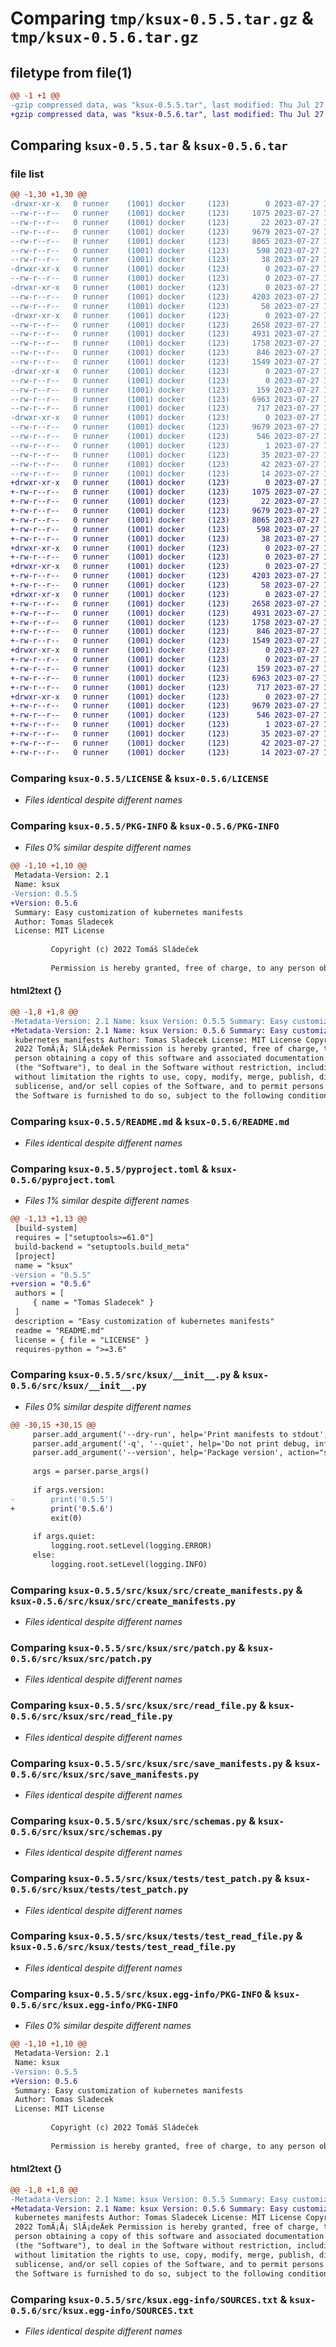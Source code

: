 # Comparing `tmp/ksux-0.5.5.tar.gz` & `tmp/ksux-0.5.6.tar.gz`

## filetype from file(1)

```diff
@@ -1 +1 @@
-gzip compressed data, was "ksux-0.5.5.tar", last modified: Thu Jul 27 12:45:58 2023, max compression
+gzip compressed data, was "ksux-0.5.6.tar", last modified: Thu Jul 27 13:31:59 2023, max compression
```

## Comparing `ksux-0.5.5.tar` & `ksux-0.5.6.tar`

### file list

```diff
@@ -1,30 +1,30 @@
-drwxr-xr-x   0 runner    (1001) docker     (123)        0 2023-07-27 12:45:58.040868 ksux-0.5.5/
--rw-r--r--   0 runner    (1001) docker     (123)     1075 2023-07-27 12:45:46.000000 ksux-0.5.5/LICENSE
--rw-r--r--   0 runner    (1001) docker     (123)       22 2023-07-27 12:45:46.000000 ksux-0.5.5/MANIFEST.in
--rw-r--r--   0 runner    (1001) docker     (123)     9679 2023-07-27 12:45:58.040868 ksux-0.5.5/PKG-INFO
--rw-r--r--   0 runner    (1001) docker     (123)     8065 2023-07-27 12:45:46.000000 ksux-0.5.5/README.md
--rw-r--r--   0 runner    (1001) docker     (123)      598 2023-07-27 12:45:51.000000 ksux-0.5.5/pyproject.toml
--rw-r--r--   0 runner    (1001) docker     (123)       38 2023-07-27 12:45:58.040868 ksux-0.5.5/setup.cfg
-drwxr-xr-x   0 runner    (1001) docker     (123)        0 2023-07-27 12:45:58.036868 ksux-0.5.5/src/
--rw-r--r--   0 runner    (1001) docker     (123)        0 2023-07-27 12:45:46.000000 ksux-0.5.5/src/__init__.py
-drwxr-xr-x   0 runner    (1001) docker     (123)        0 2023-07-27 12:45:58.036868 ksux-0.5.5/src/ksux/
--rw-r--r--   0 runner    (1001) docker     (123)     4203 2023-07-27 12:45:51.000000 ksux-0.5.5/src/ksux/__init__.py
--rw-r--r--   0 runner    (1001) docker     (123)       58 2023-07-27 12:45:46.000000 ksux-0.5.5/src/ksux/__main__.py
-drwxr-xr-x   0 runner    (1001) docker     (123)        0 2023-07-27 12:45:58.036868 ksux-0.5.5/src/ksux/src/
--rw-r--r--   0 runner    (1001) docker     (123)     2658 2023-07-27 12:45:46.000000 ksux-0.5.5/src/ksux/src/create_manifests.py
--rw-r--r--   0 runner    (1001) docker     (123)     4931 2023-07-27 12:45:46.000000 ksux-0.5.5/src/ksux/src/patch.py
--rw-r--r--   0 runner    (1001) docker     (123)     1758 2023-07-27 12:45:46.000000 ksux-0.5.5/src/ksux/src/read_file.py
--rw-r--r--   0 runner    (1001) docker     (123)      846 2023-07-27 12:45:46.000000 ksux-0.5.5/src/ksux/src/save_manifests.py
--rw-r--r--   0 runner    (1001) docker     (123)     1549 2023-07-27 12:45:46.000000 ksux-0.5.5/src/ksux/src/schemas.py
-drwxr-xr-x   0 runner    (1001) docker     (123)        0 2023-07-27 12:45:58.036868 ksux-0.5.5/src/ksux/tests/
--rw-r--r--   0 runner    (1001) docker     (123)        0 2023-07-27 12:45:46.000000 ksux-0.5.5/src/ksux/tests/__init__.py
--rw-r--r--   0 runner    (1001) docker     (123)      159 2023-07-27 12:45:46.000000 ksux-0.5.5/src/ksux/tests/config.py
--rw-r--r--   0 runner    (1001) docker     (123)     6963 2023-07-27 12:45:46.000000 ksux-0.5.5/src/ksux/tests/test_patch.py
--rw-r--r--   0 runner    (1001) docker     (123)      717 2023-07-27 12:45:46.000000 ksux-0.5.5/src/ksux/tests/test_read_file.py
-drwxr-xr-x   0 runner    (1001) docker     (123)        0 2023-07-27 12:45:58.036868 ksux-0.5.5/src/ksux.egg-info/
--rw-r--r--   0 runner    (1001) docker     (123)     9679 2023-07-27 12:45:58.000000 ksux-0.5.5/src/ksux.egg-info/PKG-INFO
--rw-r--r--   0 runner    (1001) docker     (123)      546 2023-07-27 12:45:58.000000 ksux-0.5.5/src/ksux.egg-info/SOURCES.txt
--rw-r--r--   0 runner    (1001) docker     (123)        1 2023-07-27 12:45:58.000000 ksux-0.5.5/src/ksux.egg-info/dependency_links.txt
--rw-r--r--   0 runner    (1001) docker     (123)       35 2023-07-27 12:45:58.000000 ksux-0.5.5/src/ksux.egg-info/entry_points.txt
--rw-r--r--   0 runner    (1001) docker     (123)       42 2023-07-27 12:45:58.000000 ksux-0.5.5/src/ksux.egg-info/requires.txt
--rw-r--r--   0 runner    (1001) docker     (123)       14 2023-07-27 12:45:58.000000 ksux-0.5.5/src/ksux.egg-info/top_level.txt
+drwxr-xr-x   0 runner    (1001) docker     (123)        0 2023-07-27 13:31:59.182695 ksux-0.5.6/
+-rw-r--r--   0 runner    (1001) docker     (123)     1075 2023-07-27 13:31:45.000000 ksux-0.5.6/LICENSE
+-rw-r--r--   0 runner    (1001) docker     (123)       22 2023-07-27 13:31:45.000000 ksux-0.5.6/MANIFEST.in
+-rw-r--r--   0 runner    (1001) docker     (123)     9679 2023-07-27 13:31:59.182695 ksux-0.5.6/PKG-INFO
+-rw-r--r--   0 runner    (1001) docker     (123)     8065 2023-07-27 13:31:45.000000 ksux-0.5.6/README.md
+-rw-r--r--   0 runner    (1001) docker     (123)      598 2023-07-27 13:31:52.000000 ksux-0.5.6/pyproject.toml
+-rw-r--r--   0 runner    (1001) docker     (123)       38 2023-07-27 13:31:59.182695 ksux-0.5.6/setup.cfg
+drwxr-xr-x   0 runner    (1001) docker     (123)        0 2023-07-27 13:31:59.178695 ksux-0.5.6/src/
+-rw-r--r--   0 runner    (1001) docker     (123)        0 2023-07-27 13:31:45.000000 ksux-0.5.6/src/__init__.py
+drwxr-xr-x   0 runner    (1001) docker     (123)        0 2023-07-27 13:31:59.182695 ksux-0.5.6/src/ksux/
+-rw-r--r--   0 runner    (1001) docker     (123)     4203 2023-07-27 13:31:52.000000 ksux-0.5.6/src/ksux/__init__.py
+-rw-r--r--   0 runner    (1001) docker     (123)       58 2023-07-27 13:31:45.000000 ksux-0.5.6/src/ksux/__main__.py
+drwxr-xr-x   0 runner    (1001) docker     (123)        0 2023-07-27 13:31:59.182695 ksux-0.5.6/src/ksux/src/
+-rw-r--r--   0 runner    (1001) docker     (123)     2658 2023-07-27 13:31:45.000000 ksux-0.5.6/src/ksux/src/create_manifests.py
+-rw-r--r--   0 runner    (1001) docker     (123)     4931 2023-07-27 13:31:45.000000 ksux-0.5.6/src/ksux/src/patch.py
+-rw-r--r--   0 runner    (1001) docker     (123)     1758 2023-07-27 13:31:45.000000 ksux-0.5.6/src/ksux/src/read_file.py
+-rw-r--r--   0 runner    (1001) docker     (123)      846 2023-07-27 13:31:45.000000 ksux-0.5.6/src/ksux/src/save_manifests.py
+-rw-r--r--   0 runner    (1001) docker     (123)     1549 2023-07-27 13:31:45.000000 ksux-0.5.6/src/ksux/src/schemas.py
+drwxr-xr-x   0 runner    (1001) docker     (123)        0 2023-07-27 13:31:59.182695 ksux-0.5.6/src/ksux/tests/
+-rw-r--r--   0 runner    (1001) docker     (123)        0 2023-07-27 13:31:45.000000 ksux-0.5.6/src/ksux/tests/__init__.py
+-rw-r--r--   0 runner    (1001) docker     (123)      159 2023-07-27 13:31:45.000000 ksux-0.5.6/src/ksux/tests/config.py
+-rw-r--r--   0 runner    (1001) docker     (123)     6963 2023-07-27 13:31:45.000000 ksux-0.5.6/src/ksux/tests/test_patch.py
+-rw-r--r--   0 runner    (1001) docker     (123)      717 2023-07-27 13:31:45.000000 ksux-0.5.6/src/ksux/tests/test_read_file.py
+drwxr-xr-x   0 runner    (1001) docker     (123)        0 2023-07-27 13:31:59.182695 ksux-0.5.6/src/ksux.egg-info/
+-rw-r--r--   0 runner    (1001) docker     (123)     9679 2023-07-27 13:31:59.000000 ksux-0.5.6/src/ksux.egg-info/PKG-INFO
+-rw-r--r--   0 runner    (1001) docker     (123)      546 2023-07-27 13:31:59.000000 ksux-0.5.6/src/ksux.egg-info/SOURCES.txt
+-rw-r--r--   0 runner    (1001) docker     (123)        1 2023-07-27 13:31:59.000000 ksux-0.5.6/src/ksux.egg-info/dependency_links.txt
+-rw-r--r--   0 runner    (1001) docker     (123)       35 2023-07-27 13:31:59.000000 ksux-0.5.6/src/ksux.egg-info/entry_points.txt
+-rw-r--r--   0 runner    (1001) docker     (123)       42 2023-07-27 13:31:59.000000 ksux-0.5.6/src/ksux.egg-info/requires.txt
+-rw-r--r--   0 runner    (1001) docker     (123)       14 2023-07-27 13:31:59.000000 ksux-0.5.6/src/ksux.egg-info/top_level.txt
```

### Comparing `ksux-0.5.5/LICENSE` & `ksux-0.5.6/LICENSE`

 * *Files identical despite different names*

### Comparing `ksux-0.5.5/PKG-INFO` & `ksux-0.5.6/PKG-INFO`

 * *Files 0% similar despite different names*

```diff
@@ -1,10 +1,10 @@
 Metadata-Version: 2.1
 Name: ksux
-Version: 0.5.5
+Version: 0.5.6
 Summary: Easy customization of kubernetes manifests
 Author: Tomas Sladecek
 License: MIT License
         
         Copyright (c) 2022 Tomáš Sládeček
         
         Permission is hereby granted, free of charge, to any person obtaining a copy
```

#### html2text {}

```diff
@@ -1,8 +1,8 @@
-Metadata-Version: 2.1 Name: ksux Version: 0.5.5 Summary: Easy customization of
+Metadata-Version: 2.1 Name: ksux Version: 0.5.6 Summary: Easy customization of
 kubernetes manifests Author: Tomas Sladecek License: MIT License Copyright (c)
 2022 TomÃ¡Å¡ SlÃ¡deÄek Permission is hereby granted, free of charge, to any
 person obtaining a copy of this software and associated documentation files
 (the "Software"), to deal in the Software without restriction, including
 without limitation the rights to use, copy, modify, merge, publish, distribute,
 sublicense, and/or sell copies of the Software, and to permit persons to whom
 the Software is furnished to do so, subject to the following conditions: The
```

### Comparing `ksux-0.5.5/README.md` & `ksux-0.5.6/README.md`

 * *Files identical despite different names*

### Comparing `ksux-0.5.5/pyproject.toml` & `ksux-0.5.6/pyproject.toml`

 * *Files 1% similar despite different names*

```diff
@@ -1,13 +1,13 @@
 [build-system]
 requires = ["setuptools>=61.0"]
 build-backend = "setuptools.build_meta"
 [project]
 name = "ksux"
-version = "0.5.5"
+version = "0.5.6"
 authors = [
     { name = "Tomas Sladecek" }
 ]
 description = "Easy customization of kubernetes manifests"
 readme = "README.md"
 license = { file = "LICENSE" }
 requires-python = ">=3.6"
```

### Comparing `ksux-0.5.5/src/ksux/__init__.py` & `ksux-0.5.6/src/ksux/__init__.py`

 * *Files 0% similar despite different names*

```diff
@@ -30,15 +30,15 @@
     parser.add_argument('--dry-run', help='Print manifests to stdout', action="store_true")
     parser.add_argument('-q', '--quiet', help='Do not print debug, info and warning messages', action='store_true')
     parser.add_argument('--version', help='Package version', action="store_true")
 
     args = parser.parse_args()
 
     if args.version:
-        print('0.5.5')
+        print('0.5.6')
         exit(0)
 
     if args.quiet:
         logging.root.setLevel(logging.ERROR)
     else:
         logging.root.setLevel(logging.INFO)
```

### Comparing `ksux-0.5.5/src/ksux/src/create_manifests.py` & `ksux-0.5.6/src/ksux/src/create_manifests.py`

 * *Files identical despite different names*

### Comparing `ksux-0.5.5/src/ksux/src/patch.py` & `ksux-0.5.6/src/ksux/src/patch.py`

 * *Files identical despite different names*

### Comparing `ksux-0.5.5/src/ksux/src/read_file.py` & `ksux-0.5.6/src/ksux/src/read_file.py`

 * *Files identical despite different names*

### Comparing `ksux-0.5.5/src/ksux/src/save_manifests.py` & `ksux-0.5.6/src/ksux/src/save_manifests.py`

 * *Files identical despite different names*

### Comparing `ksux-0.5.5/src/ksux/src/schemas.py` & `ksux-0.5.6/src/ksux/src/schemas.py`

 * *Files identical despite different names*

### Comparing `ksux-0.5.5/src/ksux/tests/test_patch.py` & `ksux-0.5.6/src/ksux/tests/test_patch.py`

 * *Files identical despite different names*

### Comparing `ksux-0.5.5/src/ksux/tests/test_read_file.py` & `ksux-0.5.6/src/ksux/tests/test_read_file.py`

 * *Files identical despite different names*

### Comparing `ksux-0.5.5/src/ksux.egg-info/PKG-INFO` & `ksux-0.5.6/src/ksux.egg-info/PKG-INFO`

 * *Files 0% similar despite different names*

```diff
@@ -1,10 +1,10 @@
 Metadata-Version: 2.1
 Name: ksux
-Version: 0.5.5
+Version: 0.5.6
 Summary: Easy customization of kubernetes manifests
 Author: Tomas Sladecek
 License: MIT License
         
         Copyright (c) 2022 Tomáš Sládeček
         
         Permission is hereby granted, free of charge, to any person obtaining a copy
```

#### html2text {}

```diff
@@ -1,8 +1,8 @@
-Metadata-Version: 2.1 Name: ksux Version: 0.5.5 Summary: Easy customization of
+Metadata-Version: 2.1 Name: ksux Version: 0.5.6 Summary: Easy customization of
 kubernetes manifests Author: Tomas Sladecek License: MIT License Copyright (c)
 2022 TomÃ¡Å¡ SlÃ¡deÄek Permission is hereby granted, free of charge, to any
 person obtaining a copy of this software and associated documentation files
 (the "Software"), to deal in the Software without restriction, including
 without limitation the rights to use, copy, modify, merge, publish, distribute,
 sublicense, and/or sell copies of the Software, and to permit persons to whom
 the Software is furnished to do so, subject to the following conditions: The
```

### Comparing `ksux-0.5.5/src/ksux.egg-info/SOURCES.txt` & `ksux-0.5.6/src/ksux.egg-info/SOURCES.txt`

 * *Files identical despite different names*

